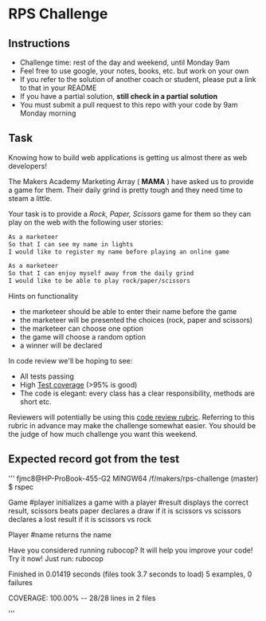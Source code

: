 # RPS Challenge

Instructions
-------

* Challenge time: rest of the day and weekend, until Monday 9am
* Feel free to use google, your notes, books, etc. but work on your own
* If you refer to the solution of another coach or student, please put a link to that in your README
* If you have a partial solution, **still check in a partial solution**
* You must submit a pull request to this repo with your code by 9am Monday morning

Task
----

Knowing how to build web applications is getting us almost there as web developers!

The Makers Academy Marketing Array ( **MAMA** ) have asked us to provide a game for them. Their daily grind is pretty tough and they need time to steam a little.

Your task is to provide a _Rock, Paper, Scissors_ game for them so they can play on the web with the following user stories:

```sh
As a marketeer
So that I can see my name in lights
I would like to register my name before playing an online game

As a marketeer
So that I can enjoy myself away from the daily grind
I would like to be able to play rock/paper/scissors
```

Hints on functionality

- the marketeer should be able to enter their name before the game
- the marketeer will be presented the choices (rock, paper and scissors)
- the marketeer can choose one option
- the game will choose a random option
- a winner will be declared

In code review we'll be hoping to see:

* All tests passing
* High [Test coverage](https://github.com/makersacademy/course/blob/master/pills/test_coverage.md) (>95% is good)
* The code is elegant: every class has a clear responsibility, methods are short etc.

Reviewers will potentially be using this [code review rubric](docs/review.md).  Referring to this rubric in advance may make the challenge somewhat easier.  You should be the judge of how much challenge you want this weekend.


## Expected record got from the test

'''
fjmc8@HP-ProBook-455-G2 MINGW64 /f/makers/rps-challenge (master)
$ rspec

Game
  #player
    initializes a game with a player
  #result
    displays the correct result, scissors beats paper
    declares a draw if it is scissors vs scissors
    declares a lost result if it is scissors vs rock

Player
  #name
    returns the name

Have you considered running rubocop? It will help you improve your code!
Try it now! Just run: rubocop

Finished in 0.01419 seconds (files took 3.7 seconds to load)
5 examples, 0 failures


COVERAGE: 100.00% -- 28/28 lines in 2 files


'''

